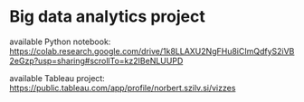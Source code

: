 # Big data analytics project

available Python notebook: https://colab.research.google.com/drive/1k8LLAXU2NgFHu8iCImQdfyS2iVB2eGzp?usp=sharing#scrollTo=kz2IBeNLUUPD

available Tableau project: https://public.tableau.com/app/profile/norbert.szilv.si/vizzes
